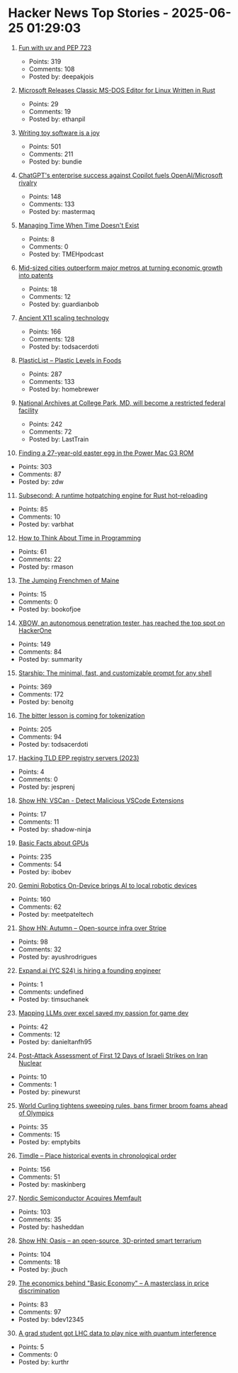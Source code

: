 # Hacker News Top Stories - 2025-06-25 01:29:03

1. [Fun with uv and PEP 723](https://www.cottongeeks.com/articles/2025-06-24-fun-with-uv-and-pep-723)
   - Points: 319
   - Comments: 108
   - Posted by: deepakjois

2. [Microsoft Releases Classic MS-DOS Editor for Linux Written in Rust](https://github.com/microsoft/edit)
   - Points: 29
   - Comments: 19
   - Posted by: ethanpil

3. [Writing toy software is a joy](https://blog.jsbarretto.com/post/software-is-joy)
   - Points: 501
   - Comments: 211
   - Posted by: bundie

4. [ChatGPT's enterprise success against Copilot fuels OpenAI/Microsoft rivalry](https://www.bloomberg.com/news/articles/2025-06-24/chatgpt-vs-copilot-inside-the-openai-and-microsoft-rivalry)
   - Points: 148
   - Comments: 133
   - Posted by: mastermaq

5. [Managing Time When Time Doesn't Exist](https://multiverseemployeehandbook.com/blog/temporal-resources-managing-time-when-time-doesnt-exist/)
   - Points: 8
   - Comments: 0
   - Posted by: TMEHpodcast

6. [Mid-sized cities outperform major metros at turning economic growth into patents](https://www.governance.fyi/p/booms-not-busts-drives-innovation)
   - Points: 18
   - Comments: 12
   - Posted by: guardianbob

7. [Ancient X11 scaling technology](https://flak.tedunangst.com/post/forbidden-secrets-of-ancient-X11-scaling-technology-revealed)
   - Points: 166
   - Comments: 128
   - Posted by: todsacerdoti

8. [PlasticList – Plastic Levels in Foods](https://www.plasticlist.org/)
   - Points: 287
   - Comments: 133
   - Posted by: homebrewer

9. [National Archives at College Park, MD, will become a restricted federal facility](https://www.archives.gov/college-park)
   - Points: 242
   - Comments: 72
   - Posted by: LastTrain

10. [Finding a 27-year-old easter egg in the Power Mac G3 ROM](https://www.downtowndougbrown.com/2025/06/finding-a-27-year-old-easter-egg-in-the-power-mac-g3-rom/)
   - Points: 303
   - Comments: 87
   - Posted by: zdw

11. [Subsecond: A runtime hotpatching engine for Rust hot-reloading](https://docs.rs/subsecond/0.7.0-alpha.1/subsecond/index.html)
   - Points: 85
   - Comments: 10
   - Posted by: varbhat

12. [How to Think About Time in Programming](https://shanrauf.com/archive/how-to-think-about-time-in-programming)
   - Points: 61
   - Comments: 22
   - Posted by: rmason

13. [The Jumping Frenchmen of Maine](https://www.amusingplanet.com/2025/06/the-jumping-frenchmen-of-maine.html)
   - Points: 15
   - Comments: 0
   - Posted by: bookofjoe

14. [XBOW, an autonomous penetration tester, has reached the top spot on HackerOne](https://xbow.com/blog/top-1-how-xbow-did-it/)
   - Points: 149
   - Comments: 84
   - Posted by: summarity

15. [Starship: The minimal, fast, and customizable prompt for any shell](https://starship.rs/)
   - Points: 369
   - Comments: 172
   - Posted by: benoitg

16. [The bitter lesson is coming for tokenization](https://lucalp.dev/bitter-lesson-tokenization-and-blt/)
   - Points: 205
   - Comments: 94
   - Posted by: todsacerdoti

17. [Hacking TLD EPP registry servers (2023)](https://hackcompute.com/hacking-epp-servers/)
   - Points: 4
   - Comments: 0
   - Posted by: jesprenj

18. [Show HN: VSCan - Detect Malicious VSCode Extensions](https://vscan.dev/)
   - Points: 17
   - Comments: 11
   - Posted by: shadow-ninja

19. [Basic Facts about GPUs](https://damek.github.io/random/basic-facts-about-gpus/)
   - Points: 235
   - Comments: 54
   - Posted by: ibobev

20. [Gemini Robotics On-Device brings AI to local robotic devices](https://deepmind.google/discover/blog/gemini-robotics-on-device-brings-ai-to-local-robotic-devices/)
   - Points: 160
   - Comments: 62
   - Posted by: meetpateltech

21. [Show HN: Autumn – Open-source infra over Stripe](https://github.com/useautumn/autumn)
   - Points: 98
   - Comments: 32
   - Posted by: ayushrodrigues

22. [Expand.ai (YC S24) is hiring a founding engineer](undefined)
   - Points: 1
   - Comments: undefined
   - Posted by: timsuchanek

23. [Mapping LLMs over excel saved my passion for game dev](https://danieltan.weblog.lol/2025/06/map-llms-excel-saved-my-passion-for-game-dev)
   - Points: 42
   - Comments: 12
   - Posted by: danieltanfh95

24. [Post-Attack Assessment of First 12 Days of Israeli Strikes on Iran Nuclear](https://isis-online.org/isis-reports/post-attack-assessment-of-the-first-12-days-of-israeli-strikes-on-iranian-nuclear-facilities)
   - Points: 10
   - Comments: 1
   - Posted by: pinewurst

25. [World Curling tightens sweeping rules, bans firmer broom foams ahead of Olympics](https://www.cbc.ca/sports/olympics/winter/curling/world-curling-broom-ban-1.7566638)
   - Points: 35
   - Comments: 15
   - Posted by: emptybits

26. [Timdle – Place historical events in chronological order](https://www.timdle.com/)
   - Points: 156
   - Comments: 51
   - Posted by: maskinberg

27. [Nordic Semiconductor Acquires Memfault](https://www.nordicsemi.com/Nordic-news/2025/06/Nordic-Semiconductor-acquires-Memfault)
   - Points: 103
   - Comments: 35
   - Posted by: hasheddan

28. [Show HN: Oasis – an open-source, 3D-printed smart terrarium](https://github.com/justbuchanan/oasis)
   - Points: 104
   - Comments: 18
   - Posted by: jbuch

29. [The economics behind "Basic Economy" – A masterclass in price discrimination](https://blog.getjetback.com/the-economics-behind-basic-economy-a-masterclass-in-price-discrimination/)
   - Points: 83
   - Comments: 97
   - Posted by: bdev12345

30. [A grad student got LHC data to play nice with quantum interference](https://arstechnica.com/science/2025/06/how-a-grad-student-got-lhc-data-to-play-nice-with-quantum-interference/)
   - Points: 5
   - Comments: 0
   - Posted by: kurthr

